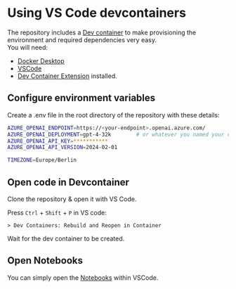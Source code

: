 # Using VS Code devcontainers 

The repository includes a [Dev container](https://code.visualstudio.com/docs/devcontainers/containers) to make provisioning the environment and required dependencies very easy.  
You will need:

- [Docker Desktop](https://www.docker.com/products/docker-desktop/)
- [VSCode](https://code.visualstudio.com/)
- [Dev Container Extension](https://marketplace.visualstudio.com/items?itemName=ms-vscode-remote.remote-containers) installed.

## Configure environment variables

Create a .env file in the root directory of the repository with these details:

```bash 
AZURE_OPENAI_ENDPOINT=https://<your-endpoint>.openai.azure.com/
AZURE_OPENAI_DEPLOYMENT=gpt-4-32k        # or whatever you named your deployment
AZURE_OPENAI_API_KEY=***********
AZURE_OPENAI_API_VERSION=2024-02-01

TIMEZONE=Europe/Berlin
```

## Open code in Devcontainer  

Clone the repository & open it with VS Code.

Press `Ctrl` + `Shift` + `P` in VS code:

```
> Dev Containers: Rebuild and Reopen in Container
```

Wait for the dev container to be created.

## Open Notebooks

You can simply open the [Notebooks](./../notebooks/) within VSCode.
